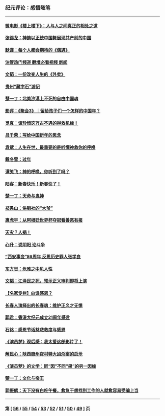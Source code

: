 ### 纪元评论：感悟随笔
---
#### [微电影《楼上楼下》：人与人之间真正的相处之道](../../pages/nsc1035/n13944319.md?03120330) 
#### [张锡龙：神韵以正统中国舞展现共产前的中国](../../pages/nsc1035/n13939727.md?03120330) 
#### [默谨：每个人都会期待的《偶遇》](../../pages/nsc1035/n13939091.md?03120330) 
#### [油管热门频道 翻墙必看视频 新闻](ok?03120330)
#### [文韬：一份改变人生的《外卖》](../../pages/nsc1035/n13931822.md?03120330) 
#### [贵州“藏字石”游记](../../pages/nsc1035/n13923310.md?03120330) 
#### [楚一丁：北美沙漠上不死的自由中国魂](../../pages/nsc1035/n13921879.md?03120330) 
#### [影评：《聚会3》｜留给孩子们一个怎样的中国年？](../../pages/nsc1035/n13919652.md?03120330) 
#### [觅真：请珍惜这万古不遇的得救机缘！](../../pages/nsc1035/n13917157.md?03120330) 
#### [吕千荣：写给中国新年的思念](../../pages/nsc1035/n13915103.md?03120330) 
#### [袁斌：人生在世，最重要的是听懂神救你的呼唤](../../pages/nsc1035/n13914636.md?03120330) 
#### [戴冬雪：过年](../../pages/nsc1035/n13913311.md?03120330) 
#### [谭笑飞：神的呼唤，你听到了吗？](../../pages/nsc1035/n13912603.md?03120330) 
#### [陆客：新春快乐！新春快了！](../../pages/nsc1035/n13911771.md?03120330) 
#### [楚一丁：天命与鬼神](../../pages/nsc1035/n13904371.md?03120330) 
#### [郑愚山：供销社的“大爷”](../../pages/nsc1035/n13904409.md?03120330) 
#### [惠虎宇：从阿根廷世界杯夺冠看善恶有报](../../pages/nsc1035/n13889438.md?03120330) 
#### [天灾？人祸！](../../pages/nsc1035/n13900104.md?03120330) 
#### [心升：说阴阳 论斗争](../../pages/nsc1035/n13885189.md?03120330) 
#### [“西安事变”86周年 反思历史罪人张学良](../../pages/nsc1035/n13882019.md?03120330) 
#### [东方觉：危难之中见人性](../../pages/nsc1035/n13881549.md?03120330) 
#### [文韬：江泽民之死，预示正义审判即将上演](../../pages/nsc1035/n13877698.md?03120330) 
#### [【名家专栏】向谁感恩？](../../pages/nsc1035/n13873797.md?03120330) 
#### [长春人演绎出的长春魂：维护正义才无惧](../../pages/nsc1035/n13871764.md?03120330) 
#### [郭君：香港大纪元成立21周年感言](../../pages/nsc1035/n13871269.md?03120330) 
#### [石铭：感恩节话慈悲救度与感恩](../../pages/nsc1035/n13869863.md?03120330) 
#### [《演员梦》观后感：我太爱这部影片了！](../../pages/nsc1035/n13866783.md?03120330) 
#### [解民心：陕西商州夜村特大凶杀案的启示](../../pages/nsc1035/n13865339.md?03120330) 
#### [《演员梦》的文学：同“因”不同“果”的另一因缘](../../pages/nsc1035/n13863930.md?03120330) 
#### [楚一丁：文化与帝王](../../pages/nsc1035/n13863143.md?03120330) 
#### [郭振鹤：天下没有白吃午餐，愈急于想找到工作的人就愈容易受骗上当](../../pages/nsc1035/n13860772.md?03120330) 

---
#### 第 [ [56](./56.md?03120330) / [55](./55.md?03120330) / [54](./54.md?03120330) / [53](./53.md?03120330) / [52](./52.md?03120330) / [51](./51.md?03120330) / [50](./50.md?03120330) / [49](./49.md?03120330) ] 页
